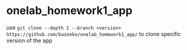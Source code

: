 # onelab_homework1_app

use ```git clone --depth 1 --branch <version> https://github.com/bazeeko/onelab_homework1_app/``` to clone specific version of the app
